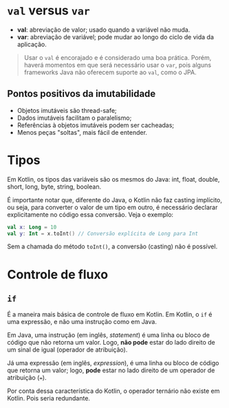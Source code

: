 # ```val``` versus ```var```
- **val**: abreviação de valor; usado quando a variável não muda.
- **var**: abreviação de variável; pode mudar ao longo do ciclo de vida da aplicação.
> Usar o ```val``` é encorajado e é considerado uma boa prática. Porém, haverá momentos em que será necessário usar o ```var```, pois alguns frameworks Java não oferecem suporte ao ```val```, como o JPA.

## Pontos positivos da imutabilidade
- Objetos imutáveis são thread-safe;
- Dados imutáveis facilitam o paralelismo;
- Referências à objetos imutáveis podem ser cacheadas;
- Menos peças "soltas", mais fácil de entender.

# Tipos
Em Kotlin, os tipos das variáveis são os mesmos do Java: int, float, double, short, long, byte, string, boolean.

É importante notar que, diferente do Java, o Kotlin não faz casting implícito, ou seja, para converter o valor de um tipo em outro, é necessário declarar explicitamente no código essa conversão. Veja o exemplo:

```kotlin
val x: Long = 10
val y: Int = x.toInt() // Conversão explícita de Long para Int
```

Sem a chamada do método ```toInt()```, a conversão (casting) não é possível.

# Controle de fluxo
## ```if```
É a maneira mais básica de controle de fluxo em Kotlin.
Em Kotlin, o ```if``` é uma expressão, e não uma instrução como em Java.

Em Java, uma instrução (em inglês, _statement_) é uma linha ou bloco de código que não retorna um valor. Logo, **não pode** estar do lado direito de um sinal de igual (operador de atribuição).

Já uma expressão (em inglês, _expression_), é uma linha ou bloco de código que retorna um valor; logo, **pode** estar no lado direito de um operador de atribuição (```=```).

Por conta dessa característica do Kotlin, o operador ternário não existe em Kotlin. Pois seria redundante.